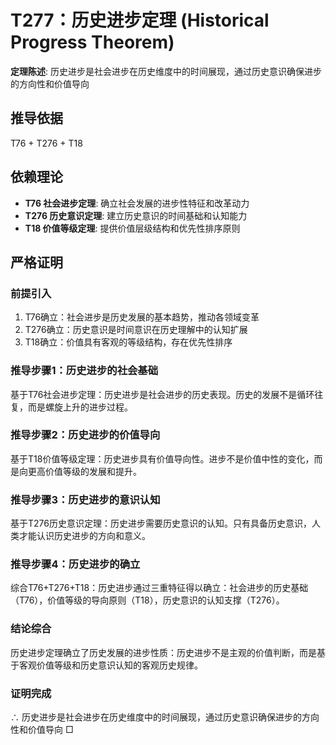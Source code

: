 # T277：历史进步定理 (Historical Progress Theorem)

**定理陈述**: 历史进步是社会进步在历史维度中的时间展现，通过历史意识确保进步的方向性和价值导向

## 推导依据
T76 + T276 + T18

## 依赖理论
- **T76 社会进步定理**: 确立社会发展的进步性特征和改革动力
- **T276 历史意识定理**: 建立历史意识的时间基础和认知能力
- **T18 价值等级定理**: 提供价值层级结构和优先性排序原则

## 严格证明

### 前提引入
1. T76确立：社会进步是历史发展的基本趋势，推动各领域变革
2. T276确立：历史意识是时间意识在历史理解中的认知扩展
3. T18确立：价值具有客观的等级结构，存在优先性排序

### 推导步骤1：历史进步的社会基础
基于T76社会进步定理：历史进步是社会进步的历史表现。历史的发展不是循环往复，而是螺旋上升的进步过程。

### 推导步骤2：历史进步的价值导向
基于T18价值等级定理：历史进步具有价值导向性。进步不是价值中性的变化，而是向更高价值等级的发展和提升。

### 推导步骤3：历史进步的意识认知
基于T276历史意识定理：历史进步需要历史意识的认知。只有具备历史意识，人类才能认识历史进步的方向和意义。

### 推导步骤4：历史进步的确立
综合T76+T276+T18：历史进步通过三重特征得以确立：社会进步的历史基础（T76），价值等级的导向原则（T18），历史意识的认知支撑（T276）。

### 结论综合
历史进步定理确立了历史发展的进步性质：历史进步不是主观的价值判断，而是基于客观价值等级和历史意识认知的客观历史规律。

### 证明完成
∴ 历史进步是社会进步在历史维度中的时间展现，通过历史意识确保进步的方向性和价值导向 □